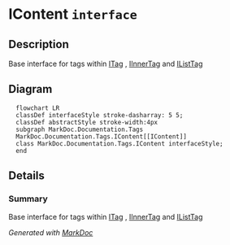 # IContent `interface`

## Description
Base interface for tags within [ITag](./markdocdocumentationtags-ITag) , [IInnerTag](./markdocdocumentationtags-IInnerTag) and [IListTag](./markdocdocumentationtags-IListTag)

## Diagram
```mermaid
  flowchart LR
  classDef interfaceStyle stroke-dasharray: 5 5;
  classDef abstractStyle stroke-width:4px
  subgraph MarkDoc.Documentation.Tags
  MarkDoc.Documentation.Tags.IContent[[IContent]]
  class MarkDoc.Documentation.Tags.IContent interfaceStyle;
  end
```

## Details
### Summary
Base interface for tags within [ITag](./markdocdocumentationtags-ITag) , [IInnerTag](./markdocdocumentationtags-IInnerTag) and [IListTag](./markdocdocumentationtags-IListTag)

*Generated with* [*MarkDoc*](https://github.com/hailstorm75/MarkDoc.Core)
